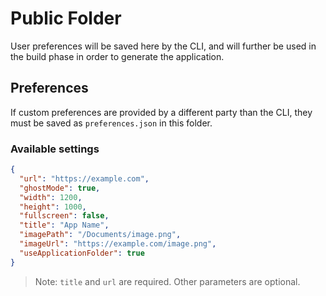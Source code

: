 # Public Folder

User preferences will be saved here by the CLI, and will further be used in the build phase in order to generate the application.

## Preferences

If custom preferences are provided by a different party than the CLI, they must be saved as `preferences.json` in this folder.

### Available settings

```json
{
  "url": "https://example.com",
  "ghostMode": true,
  "width": 1200,
  "height": 1000,
  "fullscreen": false,
  "title": "App Name",
  "imagePath": "/Documents/image.png",
  "imageUrl": "https://example.com/image.png",
  "useApplicationFolder": true
}
```

> Note: `title` and `url` are required. Other parameters are optional.
